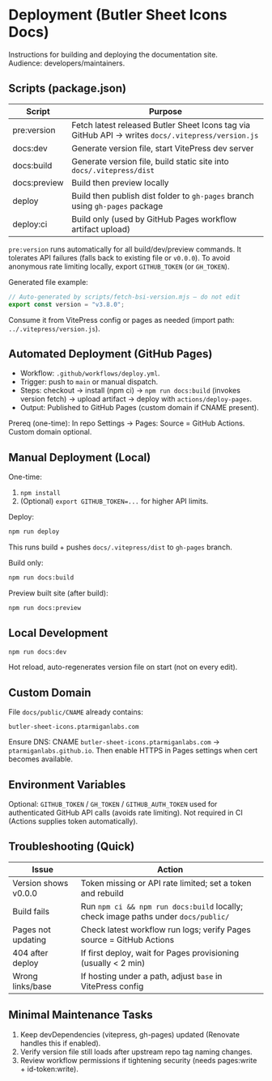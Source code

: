 # Deployment (Butler Sheet Icons Docs)

Instructions for building and deploying the documentation site.  
Audience: developers/maintainers.

## Scripts (package.json)

| Script       | Purpose                                                                                           |
| ------------ | ------------------------------------------------------------------------------------------------- |
| pre:version  | Fetch latest released Butler Sheet Icons tag via GitHub API → writes `docs/.vitepress/version.js` |
| docs:dev     | Generate version file, start VitePress dev server                                                 |
| docs:build   | Generate version file, build static site into `docs/.vitepress/dist`                              |
| docs:preview | Build then preview locally                                                                        |
| deploy       | Build then publish dist folder to `gh-pages` branch using `gh-pages` package                      |
| deploy:ci    | Build only (used by GitHub Pages workflow artifact upload)                                        |

`pre:version` runs automatically for all build/dev/preview commands. It tolerates API failures (falls back to existing file or `v0.0.0`). To avoid anonymous rate limiting locally, export `GITHUB_TOKEN` (or `GH_TOKEN`).

Generated file example:

```js
// Auto-generated by scripts/fetch-bsi-version.mjs – do not edit
export const version = "v3.8.0";
```

Consume it from VitePress config or pages as needed (import path: `../.vitepress/version.js`).

## Automated Deployment (GitHub Pages)

- Workflow: `.github/workflows/deploy.yml`.
- Trigger: push to `main` or manual dispatch.
- Steps: checkout → install (npm ci) → `npm run docs:build` (invokes version fetch) → upload artifact → deploy with `actions/deploy-pages`.
- Output: Published to GitHub Pages (custom domain if CNAME present).

Prereq (one-time): In repo Settings → Pages: Source = GitHub Actions. Custom domain optional.

## Manual Deployment (Local)

One-time:

1. `npm install`
2. (Optional) `export GITHUB_TOKEN=...` for higher API limits.

Deploy:

```bash
npm run deploy
```

This runs build + pushes `docs/.vitepress/dist` to `gh-pages` branch.

Build only:

```bash
npm run docs:build
```

Preview built site (after build):

```bash
npm run docs:preview
```

## Local Development

```bash
npm run docs:dev
```

Hot reload, auto-regenerates version file on start (not on every edit).

## Custom Domain

File `docs/public/CNAME` already contains:

```text
butler-sheet-icons.ptarmiganlabs.com
```

Ensure DNS: CNAME `butler-sheet-icons.ptarmiganlabs.com` → `ptarmiganlabs.github.io`. Then enable HTTPS in Pages settings when cert becomes available.

## Environment Variables

Optional: `GITHUB_TOKEN` / `GH_TOKEN` / `GITHUB_AUTH_TOKEN` used for authenticated GitHub API calls (avoids rate limiting). Not required in CI (Actions supplies token automatically).

## Troubleshooting (Quick)

| Issue                | Action                                                                             |
| -------------------- | ---------------------------------------------------------------------------------- |
| Version shows v0.0.0 | Token missing or API rate limited; set a token and rebuild                         |
| Build fails          | Run `npm ci && npm run docs:build` locally; check image paths under `docs/public/` |
| Pages not updating   | Check latest workflow run logs; verify Pages source = GitHub Actions               |
| 404 after deploy     | If first deploy, wait for Pages provisioning (usually < 2 min)                     |
| Wrong links/base     | If hosting under a path, adjust `base` in VitePress config                         |

## Minimal Maintenance Tasks

1. Keep devDependencies (vitepress, gh-pages) updated (Renovate handles this if enabled).
2. Verify version file still loads after upstream repo tag naming changes.
3. Review workflow permissions if tightening security (needs pages:write + id-token:write).
